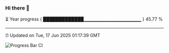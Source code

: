### Hi there 👋

⏳ Year progress { █████████████▁▁▁▁▁▁▁▁▁▁▁▁▁▁▁▁▁ } 45.77 %

---

⏰ Updated on Tue, 17 Jun 2025 01:17:39 GMT

![Progress Bar CI](https://github.com/liununu/liununu/workflows/Progress%20Bar%20CI/badge.svg)
